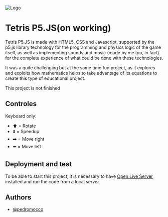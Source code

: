 
![Logo](https://upload.wikimedia.org/wikipedia/fr/d/d4/The_Tetris_Company_Logo.png)


# Tetris P5.JS(on working)

Tetris P5.JS is made with HTML5, CSS and Javascript, supported by the p5.js library technology for the programming and physics logic of the game itself, as well as implementing sounds and music (made by me too, in fact) for the complete experience of what could be done with these technologies.

It was a quite challenging but at the same time fun project, as it explores and exploits how mathematics helps to take advantage of its equations to create this type of educational project.

This project is not finished


## Controles

Keyboard only:

- ⬆️ = Rotate
- ⬇️ = Speedup
- ➡️ = Move right
- ⬅️ = Move left

## Deployment and test

To be able to start this project, it is necessary to have [Open Live Server](https://marketplace.visualstudio.com/items?itemName=ritwickdey.LiveServer) installed and run the code from a local server.
## Authors

- [@pedromocco](https://github.com/pedromocco)

